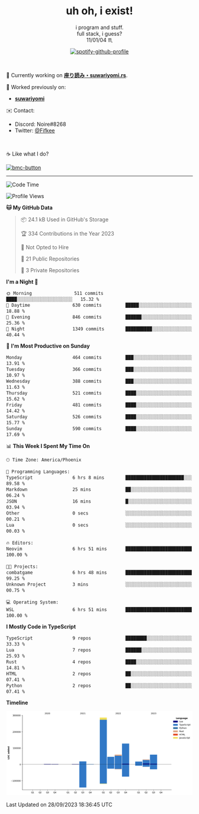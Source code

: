 <!--
**Nowaaru/nowaaru** is a ✨ _special_ ✨ repository because its `README.md` (this file) appears on your GitHub profile.

Here are some ideas to get you started:

- 🔭 I’m currently working on ...
- 🌱 I’m currently learning ...
- 👯 I’m looking to collaborate on ...
- 🤔 I’m looking for help with ...
- 💬 Ask me about ...
- 📫 How to reach me: ...
- 😄 Pronouns: ...
- ⚡ Fun fact: ...
-->

<h1 align="center"> uh oh, i exist!</h1>

<p align="center">
  i program and stuff.<br/>
  full stack, i guess?<br/>
  11/01/04 ♏ 
</p>

<!--
<p align="center">
╭──────────────────────────╮<br/>
│                        <a href="https://open.spotify.com/track/5iY3ZEHlQGFosdnROBDIg7?si=d7fd7fe8c7a747a1">Lavender</a>                      │<br/>
│               <a href="https://open.spotify.com/artist/6oeSQ4qmDQ7n89Rdt6tLLn?si=2773a05ce8b94a6c"><code>Rav</code></a>, <a href="https://open.spotify.com/artist/3vxcGARzVb3sETtt0Jxp7v?si=a4d26afacb46454f"><code>Kill Bill: The Rapper</code></a>               │<br/>
│             00:29 <a href="https://www.youtube.com/watch?v=dQw4w9WgXcQ">━━⬤</a>─────── 02:19              │<br/>
╰──────────────────────────╯<br/>
</p>
-->

<div align="center">

[![spotify-github-profile](https://spotify-github-profile.vercel.app/api/view?uid=fifkee&cover_image=true&theme=novatorem&bar_color=53b14f&bar_color_cover=true)](https://spotify-github-profile.vercel.app/api/view?uid=fifkee&redirect=true)

</div>
<br />

🦀 Currently working on **[座り読み・suwariyomi.rs](https://github.com/Nowaaru/suwariyomi.rs)**.

💫 Worked previously on: 
- **[suwariyomi](https://github.com/Nowaaru/suwariyomi)**



✉️ Contact:
- Discord: Noire#8268
- Twitter: <a href=https://twitter.com/@Fifkee>@Fifkee</a>

<br />

☕ Like what I do?

<a href="https://www.buymeacoffee.com/noire">
<img width="136" alt="bmc-button" src="https://user-images.githubusercontent.com/16274568/185726271-65d08167-e68c-49b1-bc12-8813b73cf0c0.png"></a>


---

<!--START_SECTION:waka-->
![Code Time](http://img.shields.io/badge/Code%20Time-632%20hrs%2013%20mins-blue)

![Profile Views](http://img.shields.io/badge/Profile%20Views-0-blue)

**🐱 My GitHub Data** 

> 📦 24.1 kB Used in GitHub's Storage 
 > 
> 🏆 334 Contributions in the Year 2023
 > 
> 🚫 Not Opted to Hire
 > 
> 📜 21 Public Repositories 
 > 
> 🔑 3 Private Repositories 
 > 
**I'm a Night 🦉** 

```text
🌞 Morning                511 commits         ████░░░░░░░░░░░░░░░░░░░░░   15.32 % 
🌆 Daytime                630 commits         █████░░░░░░░░░░░░░░░░░░░░   18.88 % 
🌃 Evening                846 commits         ██████░░░░░░░░░░░░░░░░░░░   25.36 % 
🌙 Night                  1349 commits        ██████████░░░░░░░░░░░░░░░   40.44 % 
```
📅 **I'm Most Productive on Sunday** 

```text
Monday                   464 commits         ███░░░░░░░░░░░░░░░░░░░░░░   13.91 % 
Tuesday                  366 commits         ███░░░░░░░░░░░░░░░░░░░░░░   10.97 % 
Wednesday                388 commits         ███░░░░░░░░░░░░░░░░░░░░░░   11.63 % 
Thursday                 521 commits         ████░░░░░░░░░░░░░░░░░░░░░   15.62 % 
Friday                   481 commits         ████░░░░░░░░░░░░░░░░░░░░░   14.42 % 
Saturday                 526 commits         ████░░░░░░░░░░░░░░░░░░░░░   15.77 % 
Sunday                   590 commits         ████░░░░░░░░░░░░░░░░░░░░░   17.69 % 
```


📊 **This Week I Spent My Time On** 

```text
🕑︎ Time Zone: America/Phoenix

💬 Programming Languages: 
TypeScript               6 hrs 8 mins        ██████████████████████░░░   89.58 % 
Markdown                 25 mins             ██░░░░░░░░░░░░░░░░░░░░░░░   06.24 % 
JSON                     16 mins             █░░░░░░░░░░░░░░░░░░░░░░░░   03.94 % 
Other                    0 secs              ░░░░░░░░░░░░░░░░░░░░░░░░░   00.21 % 
Lua                      0 secs              ░░░░░░░░░░░░░░░░░░░░░░░░░   00.03 % 

🔥 Editors: 
Neovim                   6 hrs 51 mins       █████████████████████████   100.00 % 

🐱‍💻 Projects: 
combatgame               6 hrs 48 mins       █████████████████████████   99.25 % 
Unknown Project          3 mins              ░░░░░░░░░░░░░░░░░░░░░░░░░   00.75 % 

💻 Operating System: 
WSL                      6 hrs 51 mins       █████████████████████████   100.00 % 
```

**I Mostly Code in TypeScript** 

```text
TypeScript               9 repos             ████████░░░░░░░░░░░░░░░░░   33.33 % 
Lua                      7 repos             ██████░░░░░░░░░░░░░░░░░░░   25.93 % 
Rust                     4 repos             ████░░░░░░░░░░░░░░░░░░░░░   14.81 % 
HTML                     2 repos             ██░░░░░░░░░░░░░░░░░░░░░░░   07.41 % 
Python                   2 repos             ██░░░░░░░░░░░░░░░░░░░░░░░   07.41 % 
```



**Timeline**

![Lines of Code chart](https://raw.githubusercontent.com/Nowaaru/Nowaaru/main/assets/bar_graph.png)


 Last Updated on 28/09/2023 18:36:45 UTC
<!--END_SECTION:waka-->

<!--
[![Nowaaru's GitHub stats](https://github-readme-stats.vercel.app/api?username=Nowaaru&theme=dracula&show_icons=true)](https://github.com/anuraghazra/github-readme-stats)

[![Top Langs](https://github-readme-stats.vercel.app/api/top-langs/?username=Nowaaru&layout=compact&theme=dracula)](https://github.com/anuraghazra/github-readme-stats)
-->
